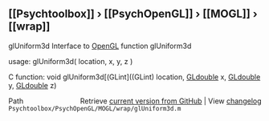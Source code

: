 ## [[Psychtoolbox]] &#8250; [[PsychOpenGL]] &#8250; [[MOGL]] &#8250; [[wrap]]

glUniform3d  Interface to [OpenGL](OpenGL) function glUniform3d  
  
usage:  glUniform3d( location, x, y, z )  
  
C function:  void glUniform3d[(GLint]((GLint) location, [GLdouble](GLdouble) x, [GLdouble](GLdouble) y, [GLdouble](GLdouble) z)  




<div class="code_header" style="text-align:right;">
  <span style="float:left;">Path&nbsp;&nbsp;</span> <span class="counter">Retrieve <a href=
  "https://raw.github.com/Psychtoolbox-3/Psychtoolbox-3/beta/Psychtoolbox/PsychOpenGL/MOGL/wrap/glUniform3d.m">current version from GitHub</a> | View <a href=
  "https://github.com/Psychtoolbox-3/Psychtoolbox-3/commits/beta/Psychtoolbox/PsychOpenGL/MOGL/wrap/glUniform3d.m">changelog</a></span>
</div>
<div class="code">
  <code>Psychtoolbox/PsychOpenGL/MOGL/wrap/glUniform3d.m</code>
</div>

